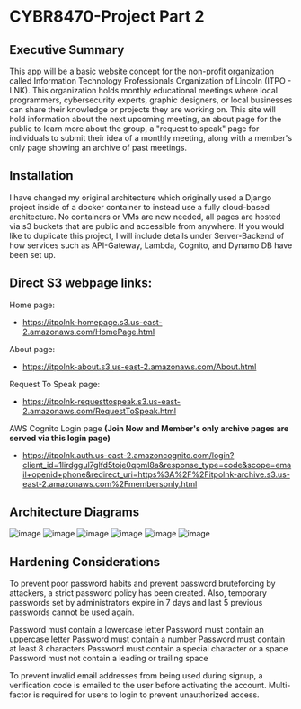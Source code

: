 # CYBR8470-Project Part 2

## Executive Summary
This app will be a basic website concept for the non-profit organization called Information Technology Professionals Organization of Lincoln (ITPO - LNK). This organization holds monthly educational meetings where local programmers, cybersecurity experts, graphic designers, or local businesses can share their knowledge or projects they are working on. This site will hold information about the next upcoming meeting, an about page for the public to learn more about the group, a "request to speak" page for individuals to submit their idea of a monthly meeting, along with a member's only page showing an archive of past meetings.  

## Installation
I have changed my original architecture which originally used a Django project inside of a docker container to instead use a fully cloud-based architecture. No containers or VMs are now needed, all pages are hosted via s3 buckets that are public and accessible from anywhere. If you would like to duplicate this project, I will include details under Server-Backend of how services such as API-Gateway, Lambda, Cognito, and Dynamo DB have been set up. 

## Direct S3 webpage links:

Home page:
- https://itpolnk-homepage.s3.us-east-2.amazonaws.com/HomePage.html
  
About page:
- https://itpolnk-about.s3.us-east-2.amazonaws.com/About.html

Request To Speak page:
- https://itpolnk-requesttospeak.s3.us-east-2.amazonaws.com/RequestToSpeak.html

AWS Cognito Login page **(Join Now and Member's only archive pages are served via this login page)**
- https://itpolnk.auth.us-east-2.amazoncognito.com/login?client_id=1lirdggul7glfd5toje0qpml8a&response_type=code&scope=email+openid+phone&redirect_uri=https%3A%2F%2Fitpolnk-archive.s3.us-east-2.amazonaws.com%2Fmembersonly.html

## Architecture Diagrams
![image](https://github.com/DillonPetschke/CYBR8470-Project/assets/51690971/815cba92-1b40-4b14-bdf6-6f436d51a29f)
![image](https://github.com/DillonPetschke/CYBR8470-Project/assets/51690971/9ca1a47f-cb44-435b-8e2e-1892fdd98e7e)
![image](https://github.com/DillonPetschke/CYBR8470-Project/assets/51690971/f5031753-7f6d-42ad-91c7-1bc239830dc9)
![image](https://github.com/DillonPetschke/CYBR8470-Project/assets/51690971/ced26375-b677-433e-99da-075d9c8040ac)
![image](https://github.com/DillonPetschke/CYBR8470-Project/assets/51690971/c8b73acb-4300-4289-8412-29e81a398be1)
![image](https://github.com/DillonPetschke/CYBR8470-Project/assets/51690971/eb9a68d8-7a27-4e4f-a458-a4c5b45be790)

## Hardening Considerations
To prevent poor password habits and prevent password bruteforcing by attackers, a strict password policy has been created. Also, temporary passwords set by administrators expire in 7 days and last 5 previous passwords cannot be used again. 

Password must contain a lowercase letter
Password must contain an uppercase letter
Password must contain a number
Password must contain at least 8 characters
Password must contain a special character or a space
Password must not contain a leading or trailing space

To prevent invalid email addresses from being used during signup, a verification code is emailed to the user before activating the account. 
Multi-factor is required for users to login to prevent unauthorized access. 


